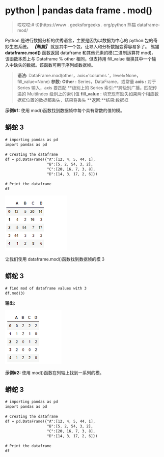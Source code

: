 # python | pandas data frame . mod()

> 哎哎哎:# t0]https://www . geeksforgeeks . org/python 熊猫 dataframe-mod/

Python 是进行数据分析的优秀语言，主要是因为以数据为中心的 python 包的奇妙生态系统。 ***【熊猫】*** 就是其中一个包，让导入和分析数据变得容易多了。
熊猫 **dataframe.mod()** 函数返回 dataframe 和其他元素的模(二进制运算符 mod)。该函数本质上与 Dataframe % other 相同，但支持用 fill_value 替换其中一个输入中缺失的数据。该函数可用于序列或数据帧。

> **语法:** DataFrame.mod(other，axis='columns '，level=None，fill_value=None)
> **参数:**
> **Other :** Series，DataFrame，或常量
> **axis :** 对于 Series 输入，axis 要匹配
> **级别上的 Series 索引:**跨级别广播，匹配传递的 MultiIndex 级别上的索引值
> **fill_value :** 填充现有缺失如果两个相应数据框位置的数据都丢失，结果将丢失
> **返回:**结果:数据框

**示例#1:** 使用 mod()函数找到数据帧中每个具有常数的值的模。

## 蟒蛇 3

```
# importing pandas as pd
import pandas as pd

# Creating the dataframe
df = pd.DataFrame({"A":[12, 4, 5, 44, 1],
                   "B":[5, 2, 54, 3, 2],
                   "C":[20, 16, 7, 3, 8],
                   "D":[14, 3, 17, 2, 6]})

# Print the dataframe
df
```

![](img/06fb933825fd3c59f9328866de87d49e.png)

让我们使用 dataframe.mod()函数找到数据帧的模 3

## 蟒蛇 3

```
# find mod of dataframe values with 3
df.mod(3)
```

**输出:**

![](img/9a8bc931e237b80c750de66eed62ba65.png)

**示例#2:** 使用 mod()函数在列轴上找到一系列的模。

## 蟒蛇 3

```
# importing pandas as pd
import pandas as pd

# Creating the dataframe
df = pd.DataFrame({"A":[12, 4, 5, 44, 1],
                   "B":[5, 2, 54, 3, 2],
                   "C":[20, 16, 7, 3, 8],
                   "D":[14, 3, 17, 2, 6]})

# Print the dataframe
df
```